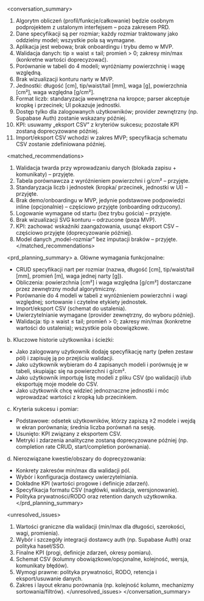 <conversation_summary>
<decisions>

1. Algorytm obliczeń (profil/funkcje/całkowanie) będzie osobnym podprojektem z ustalonym interfejsem – poza zakresem PRD.
2. Dane specyfikacji są per rozmiar; każdy rozmiar traktowany jako oddzielny model; wszystkie pola są wymagane.
3. Aplikacja jest webowa; brak onboardingu i trybu demo w MVP.
4. Walidacja danych: tip ≥ waist ≤ tail; promień > 0; zakresy min/max (konkretne wartości doprecyzować).
5. Porównanie w tabeli do 4 modeli; wyróżniamy powierzchnię i wagę względną.
6. Brak wizualizacji konturu narty w MVP.
7. Jednostki: długość [cm], tip/waist/tail [mm], waga [g], powierzchnia [cm²], waga względna [g/cm²].
8. Format liczb: standaryzacja wewnętrzna na kropce; parser akceptuje kropkę i przecinek; UI pokazuje jednostki.
9. Dostęp tylko dla zalogowanych użytkowników; provider zewnętrzny (np. Supabase Auth) zostanie wskazany później.
10. KPI: usuwamy „eksport CSV” z kryteriów sukcesu; pozostałe KPI zostaną doprecyzowane później.
11. Import/eksport CSV wchodzi w zakres MVP; specyfikacja schematu CSV zostanie zdefiniowana później.

</decisions>

<matched_recommendations>

1. Walidacja twarda przy wprowadzaniu danych (blokada zapisu + komunikaty) – przyjęte.
2. Tabela porównawcza z wyróżnieniem powierzchni i g/cm² – przyjęte.
3. Standaryzacja liczb i jednostek (kropka/ przecinek, jednostki w UI) – przyjęte.
4. Brak demo/onboardingu w MVP, jedynie podstawowe podpowiedzi inline (opcjonalnie) – częściowo przyjęte (onboarding odrzucony).
5. Logowanie wymagane od startu (bez trybu gościa) – przyjęte.
6. Brak wizualizacji SVG konturu – odrzucone (poza MVP).
7. KPI: zachować wskaźniki zaangażowania, usunąć eksport CSV – częściowo przyjęte (doprecyzowanie później).
8. Model danych „model-rozmiar” bez imputacji braków – przyjęte.
   </matched_recommendations>

<prd_planning_summary>
a. Główne wymagania funkcjonalne:

- CRUD specyfikacji nart per rozmiar (nazwa, długość [cm], tip/waist/tail [mm], promień [m], waga jednej narty [g]).
- Obliczenia: powierzchnia [cm²] i waga względna [g/cm²] dostarczane przez zewnętrzny moduł algorytmiczny.
- Porównanie do 4 modeli w tabeli z wyróżnieniem powierzchni i wagi względnej; sortowanie i czytelne etykiety jednostek.
- Import/eksport CSV (schemat do ustalenia).
- Uwierzytelnianie wymagane (provider zewnętrzny, do wyboru później).
- Walidacja: tip ≥ waist ≤ tail; promień > 0; zakresy min/max (konkretne wartości do ustalenia); wszystkie pola obowiązkowe.

b. Kluczowe historie użytkownika i ścieżki:

- Jako zalogowany użytkownik dodaję specyfikację narty (pełen zestaw pól) i zapisuję ją po przejściu walidacji.
- Jako użytkownik wybieram do 4 zapisanych modeli i porównuję je w tabeli, skupiając się na powierzchni i g/cm².
- Jako użytkownik importuję listę modeli z pliku CSV (po walidacji) i/lub eksportuję moje modele do CSV.
- Jako użytkownik chcę widzieć jednoznaczne jednostki i móc wprowadzać wartości z kropką lub przecinkiem.

c. Kryteria sukcesu i pomiar:

- Podstawowe: odsetek użytkowników, którzy zapiszą ≥2 modele i wejdą w ekran porównania; średnia liczba porównań na sesję.
- Usunięto: KPI związany z eksportem CSV.
- Metryki i zdarzenia analityczne zostaną doprecyzowane później (np. completion rate CRUD, start/completion porównania).

d. Nierozwiązane kwestie/obszary do doprecyzowania:

- Konkrety zakresów min/max dla walidacji pól.
- Wybór i konfiguracja dostawcy uwierzytelniania.
- Dokładne KPI (wartości progowe i definicje zdarzeń).
- Specyfikacja formatu CSV (nagłówki, walidacja, wersjonowanie).
- Polityka prywatności/RODO oraz retention danych użytkownika.
  </prd_planning_summary>

<unresolved_issues>

1. Wartości graniczne dla walidacji (min/max dla długości, szerokości, wagi, promienia).
2. Wybór i szczegóły integracji dostawcy auth (np. Supabase Auth) oraz polityka haseł/SSO.
3. Finalne KPI (progi, definicje zdarzeń, okresy pomiaru).
4. Schemat CSV (kolumny obowiązkowe/opcjonalne, kolejność, wersja, komunikaty błędów).
5. Wymogi prawne: polityka prywatności, RODO, retencja i eksport/usuwanie danych.
6. Zakres i layout ekranu porównania (np. kolejność kolumn, mechanizmy sortowania/filtrów).
   </unresolved_issues>
   </conversation_summary>
